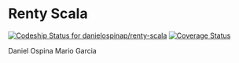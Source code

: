 # Renty Scala
[![Codeship Status for danielospinap/renty-scala](https://app.codeship.com/projects/e6a76e40-d557-0136-2c7d-46df4a75bdb6/status?branch=master)](https://app.codeship.com/projects/316733)
[![Coverage Status](https://coveralls.io/repos/github/danielospinap/renty-scala/badge.svg?branch=feature%2Fcoveralls)](https://coveralls.io/github/danielospinap/renty-scala?branch=feature%2Fcoveralls)

Daniel Ospina
Mario Garcia